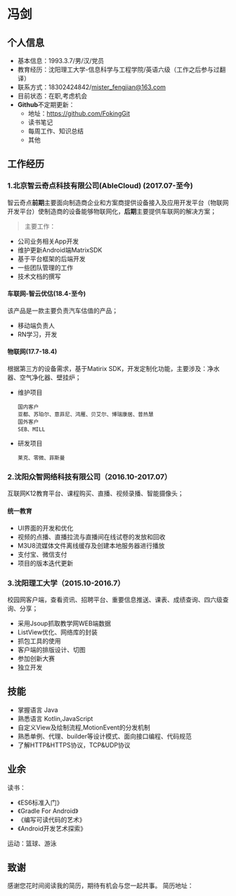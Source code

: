 # 冯剑
## 个人信息
- 基本信息：1993.3.7/男/汉/党员
- 教育经历：沈阳理工大学-信息科学与工程学院/英语六级（工作之后参与过翻译）
- 联系方式：18302424842/mister_fengjian@163.com
- 目前状态：在职,考虑机会
- **Github**不定期更新：
  - 地址：https://github.com/FokingGit
  - 读书笔记
  - 每周工作、知识总结
  - 其他

## 工作经历
### 1.北京智云奇点科技有限公司(AbleCloud) (2017.07-至今)
智云奇点**前期**主要面向制造商企业和方案商提供设备接入及应用开发平台（物联网开发平台）使制造商的设备能够物联网化，**后期**主要提供车联网的解决方案；
> 主要工作：

- 公司业务相关App开发
- 维护更新Android端MatrixSDK
- 基于平台框架的后端开发
- 一些团队管理的工作
- 技术文档的撰写

#### 车联网-智云优估(18.4-至今)

该产品是一款主要负责汽车估值的产品；
- 移动端负责人
- RN学习，开发

#### 物联网(17.7-18.4)
根据第三方的设备需求，基于Matirix SDK，开发定制化功能，主要涉及：净水器、空气净化器、壁挂炉；

- 维护项目
  ```
  国内客户
  亚都、苏珀尔、意菲尼、鸿雁、贝艾尔、博瑞康居、普热慧
  国外客户
  SEB、MILL
  ```
- 研发项目
  ```
  莱克、零微、菲斯曼
  ```

### 2.沈阳众智网络科技有限公司（2016.10-2017.07）
互联网K12教育平台、课程购买、直播、视频录播、智能摄像头；
#### 统一教育
- UI界面的开发和优化
- 视频的点播、直播拉流与直播间在线试卷的发放和回收
- M3U8流媒体文件离线缓存及创建本地服务器进行播放
- 支付宝、微信支付
- 项目的版本迭代更新

### 3.沈阳理工大学（2015.10-2016.7）
校园网客户端，查看资讯、招聘平台、重要信息推送、课表、成绩查询、四六级查询、分享；
- 采用Jsoup抓取教学网WEB端数据
- ListView优化、网络库的封装
- 抓包工具的使用
- 客户端的排版设计、切图
- 参加创新大赛
- 独立开发

## 技能
- 掌握语言 Java
- 熟悉语言 Kotlin,JavaScript
- 自定义View及绘制流程,MotionEvent的分发机制
- 熟悉单例、代理、builder等设计模式、面向接口编程、代码规范
- 了解HTTP&HTTPS协议，TCP&UDP协议

## 业余
读书：
- 《ES6标准入门》
- 《Gradle For Android》
- 《编写可读代码的艺术》
- 《Android开发艺术探索》

运动：篮球、游泳

## 致谢
感谢您花时间阅读我的简历，期待有机会与您一起共事。
简历地址：